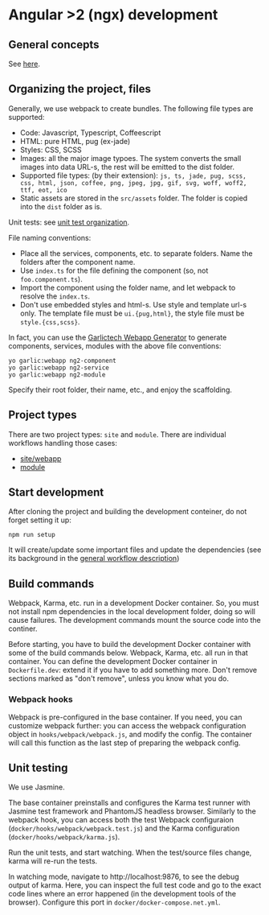 # Angular >2 (ngx) development

## General concepts

See [here](https://github.com/garlictech/workflows/blob/master/README.md).

## Organizing the project, files

Generally, we use webpack to create bundles. The following file types are supported:

* Code: Javascript, Typescript, Coffeescript
* HTML: pure HTML, pug (ex-jade)
* Styles: CSS, SCSS
* Images: all the major image typoes. The system converts the small images into data URL-s, the rest will be emitted to the dist folder.
* Supported file types: (by their extension): `js, ts, jade, pug, scss, css, html, json, coffee, png, jpeg, jpg, gif, svg, woff, woff2, ttf, eot, ico`
* Static assets are stored in the `src/assets` folder. The folder is copied into the `dist` folder as is.

Unit tests: see [unit test organization](#unit-testing).

File naming conventions:

* Place all the services, components, etc. to separate folders. Name the folders after the component name.
* Use `index.ts` for the file defining the component (so, not `foo.component.ts`).
* Import the component using the folder name, and let webpack to resolve the `index.ts`.
* Don't use embedded styles and html-s. Use style and template url-s only. The template file must be `ui.{pug,html}`, the style file must be `style.{css,scss}`.

In fact, you can use the [Garlictech Webapp Generator](https://github.com/garlictech/generator-garlic-webapp) to generate components, services, modules with the above file conventions:

```
yo garlic:webapp ng2-component
yo garlic:webapp ng2-service
yo garlic:webapp ng2-module
```

Specify their root folder, their name, etc., and enjoy the scaffolding.

## Project types

There are two project types: `site` and `module`. There are individual workflows handling those cases:

* [site/webapp](https://github.com/garlictech/workflows/tree/master/angular2-webapp)
* [module](https://github.com/garlictech/workflows/tree/master/angular2-module)

## Start development

After cloning the project and building the development conteiner, do not forget setting it up:

`npm run setup`

It will create/update some important files and update the dependencies (see its background in the [general workflow description](https://github.com/garlictech/workflows#installing-npm-dependencies))

## Build commands

Webpack, Karma, etc. run in a development Docker container. So, you must not install npm dependencies in the local development folder, doing so will cause failures. The development commands mount the source code into the continer.

Before starting, you have to build the development Docker container with some of the build commands below. Webpack, Karma, etc. all run in that container. You can define the development Docker container in `Dockerfile.dev`: extend it if you have to add something more. Don't remove sections marked as "don't remove", unless you know what you do.

### Webpack hooks

Webpack is pre-configured in the base container. If you need, you can customize webpack further: you can access the webpack configuration object in `hooks/webpack/webpack.js`, and modify the config. The container will call this function as the last step of preparing the webpack config. 

## Unit testing

We use Jasmine.

The base container preinstalls and configures the Karma test runner with Jasmine test framework and PhantomJS headless browser. Similarly to the webpack hook, you can access both the test Webpack configuraion (`docker/hooks/webpack/webpack.test.js`) and the Karma configuration (`docker/hooks/webpack/karma.js`).

Run the unit tests, and start watching. When the test/source files change, karma will re-run the tests. 

In watching mode, navigate to http://localhost:9876, to see the debug output of karma. Here, you can inspect the full test code and go to the exact code lines where an error happened (in the development tools of the browser). Configure this port in `docker/docker-compose.net.yml`.
